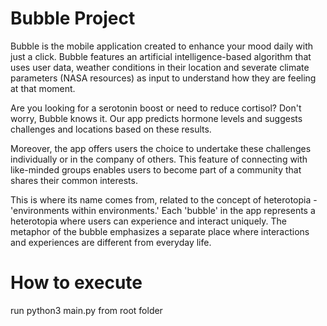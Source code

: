 # Bubble Project

Bubble is the mobile application created to enhance your mood daily with just a click. Bubble features an artificial intelligence-based algorithm that uses user data, weather conditions in their location and severate climate parameters (NASA resources) as input to understand how they are feeling at that moment.

Are you looking for a serotonin boost or need to reduce cortisol? Don't worry, Bubble knows it. Our app predicts hormone levels and suggests challenges and locations based on these results.

Moreover, the app offers users the choice to undertake these challenges individually or in the company of others. This feature of connecting with like-minded groups enables users to become part of a community that shares their common interests.

This is where its name comes from, related to the concept of heterotopia - 'environments within environments.' Each 'bubble' in the app represents a heterotopia where users can experience and interact uniquely. The metaphor of the bubble emphasizes a separate place where interactions and experiences are different from everyday life.

# How to execute

run python3 main.py from root folder

